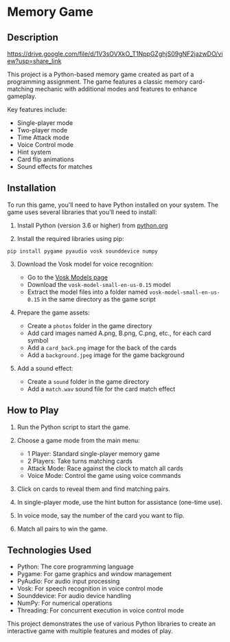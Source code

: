 # Memory Game

## Description

https://drive.google.com/file/d/1V3sOVXkO_T1NppGZghjS09gNF2jazwDO/view?usp=share_link

This project is a Python-based memory game created as part of a programming assignment. The game features a classic memory card-matching mechanic with additional modes and features to enhance gameplay.

Key features include:
- Single-player mode
- Two-player mode
- Time Attack mode
- Voice Control mode
- Hint system
- Card flip animations
- Sound effects for matches

## Installation

To run this game, you'll need to have Python installed on your system. The game uses several libraries that you'll need to install:

1. Install Python (version 3.6 or higher) from [python.org](https://www.python.org/downloads/)

2. Install the required libraries using pip:

```
pip install pygame pyaudio vosk sounddevice numpy
```

3. Download the Vosk model for voice recognition:
   - Go to the [Vosk Models page](https://alphacephei.com/vosk/models)
   - Download the `vosk-model-small-en-us-0.15` model
   - Extract the model files into a folder named `vosk-model-small-en-us-0.15` in the same directory as the game script

4. Prepare the game assets:
   - Create a `photos` folder in the game directory
   - Add card images named A.png, B.png, C.png, etc., for each card symbol
   - Add a `card_back.png` image for the back of the cards
   - Add a `background.jpeg` image for the game background

5. Add a sound effect:
   - Create a `sound` folder in the game directory
   - Add a `match.wav` sound file for the card match effect

## How to Play

1. Run the Python script to start the game.
2. Choose a game mode from the main menu:
   - 1 Player: Standard single-player memory game
   - 2 Players: Take turns matching cards
   - Attack Mode: Race against the clock to match all cards
   - Voice Mode: Control the game using voice commands

3. Click on cards to reveal them and find matching pairs.
4. In single-player mode, use the hint button for assistance (one-time use).
5. In voice mode, say the number of the card you want to flip.
6. Match all pairs to win the game.

## Technologies Used

- Python: The core programming language
- Pygame: For game graphics and window management
- PyAudio: For audio input processing
- Vosk: For speech recognition in voice control mode
- Sounddevice: For audio device handling
- NumPy: For numerical operations
- Threading: For concurrent execution in voice control mode

This project demonstrates the use of various Python libraries to create an interactive game with multiple features and modes of play.

